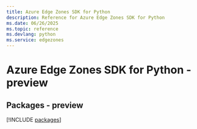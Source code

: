 ```yaml
---
title: Azure Edge Zones SDK for Python
description: Reference for Azure Edge Zones SDK for Python
ms.date: 06/26/2025
ms.topic: reference
ms.devlang: python
ms.service: edgezones
---
```

# Azure Edge Zones SDK for Python - preview
## Packages - preview
[!INCLUDE [packages](edge-zones-index.md)]